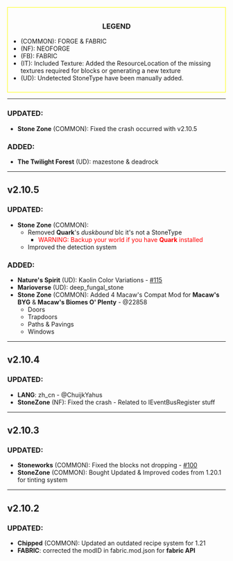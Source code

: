 <div style="text-align: center; border: 1px solid yellow; padding: 10px;">
  <div style="text-align: center; margin-bottom: 10px;">
    <h3>LEGEND</h3>
  </div>
  <div style="text-align: left;">
    <ul style="list-style-type: disc; padding-left: 20px;">
      <li>(COMMON): FORGE & FABRIC</li>
      <li>(NF): NEOFORGE</li>
      <li>(FB): FABRIC</li>
      <li>(IT): Included Texture: Added the ResourceLocation of the missing textures required for blocks or generating a new texture</li>
      <li>(UD): Undetected StoneType have been manually added.</li>
    </ul>
  </div>
</div>

---

### UPDATED:
- **Stone Zone** (COMMON): Fixed the crash occurred with v2.10.5

### ADDED:
- **The Twilight Forest** (UD): mazestone & deadrock

---

## v2.10.5

### UPDATED:
- **Stone Zone** (COMMON): 
  - Removed **Quark**'s _duskbound_ blc it's not a StoneType
    - <span style="color: RED;">WARNING: Backup your world if you have **Quark** installed</span>
  - Improved the detection system

### ADDED: 
- **Nature's Spirit** (UD): Kaolin Color Variations - [#115](https://github.com/MehVahdJukaar/StoneZone/issues/115)
- **Marioverse** (UD): deep_fungal_stone
- **Stone Zone** (COMMON): Added 4 Macaw's Compat Mod for **Macaw's BYG** & **Macaw's Biomes O' Plenty** - @22858
  - Doors
  - Trapdoors
  - Paths & Pavings
  - Windows

---

## v2.10.4

### UPDATED: 
- **LANG**: zh_cn - @ChuijkYahus
- **StoneZone** (NF): Fixed the crash - Related to IEventBusRegister stuff

---

## v2.10.3

### UPDATED:
- **Stoneworks** (COMMON): Fixed the blocks not dropping - [#100](https://github.com/MehVahdJukaar/StoneZone/issues/100)
- **StoneZone** (COMMON): Bought Updated & Improved codes from 1.20.1 for tinting system

---

## v2.10.2

### UPDATED: 
- **Chipped** (COMMON): Updated an outdated recipe system for 1.21
- **FABRIC**: corrected the modID in fabric.mod.json for **fabric API**
